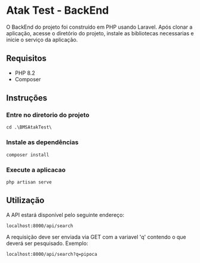 # Atak Test - BackEnd

O BackEnd do projeto foi construído em PHP usando Laravel. Após clonar a aplicação, acesse o diretório do projeto, instale as bibliotecas necessarias e inicie o serviço da aplicação.

## Requisitos

 - PHP 8.2
 - Composer

## Instruções

### Entre no diretorio do projeto
```
cd .\BMSAtakTest\
```

### Instale as dependências
```
composer install
```

### Execute a aplicacao
```
php artisan serve
```

## Utilização

A API estará disponível pelo seguinte endereço:
```
localhost:8000/api/search
```

A requisição deve ser enviada via GET com a variavel 'q' contendo o que deverá ser pesquisado. Exemplo:
```
localhost:8000/api/search?q=pipoca
```
